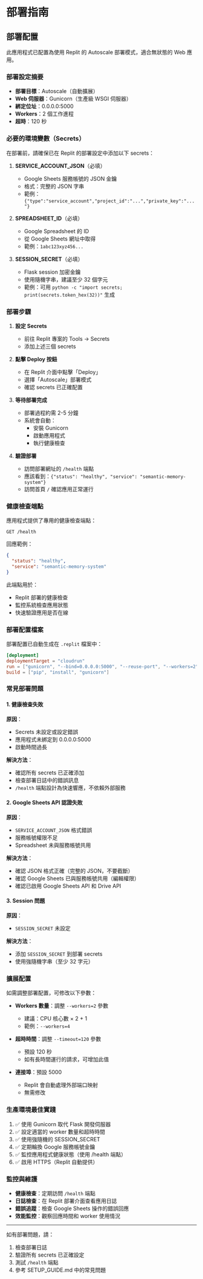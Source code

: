 # 部署指南

## 部署配置

此應用程式已配置為使用 Replit 的 Autoscale 部署模式，適合無狀態的 Web 應用。

### 部署設定摘要

- **部署目標**：Autoscale（自動擴展）
- **Web 伺服器**：Gunicorn（生產級 WSGI 伺服器）
- **綁定位址**：0.0.0.0:5000
- **Workers**：2 個工作進程
- **超時**：120 秒

### 必要的環境變數（Secrets）

在部署前，請確保已在 Replit 的部署設定中添加以下 secrets：

1. **SERVICE_ACCOUNT_JSON**（必填）
   - Google Sheets 服務帳號的 JSON 金鑰
   - 格式：完整的 JSON 字串
   - 範例：`{"type":"service_account","project_id":"...","private_key":"..."}`

2. **SPREADSHEET_ID**（必填）
   - Google Spreadsheet 的 ID
   - 從 Google Sheets 網址中取得
   - 範例：`1abc123xyz456...`

3. **SESSION_SECRET**（必填）
   - Flask session 加密金鑰
   - 使用隨機字串，建議至少 32 個字元
   - 範例：可用 `python -c "import secrets; print(secrets.token_hex(32))"` 生成

### 部署步驟

1. **設定 Secrets**
   - 前往 Replit 專案的 Tools → Secrets
   - 添加上述三個 secrets

2. **點擊 Deploy 按鈕**
   - 在 Replit 介面中點擊「Deploy」
   - 選擇「Autoscale」部署模式
   - 確認 secrets 已正確配置

3. **等待部署完成**
   - 部署過程約需 2-5 分鐘
   - 系統會自動：
     - 安裝 Gunicorn
     - 啟動應用程式
     - 執行健康檢查

4. **驗證部署**
   - 訪問部署網址的 `/health` 端點
   - 應該看到：`{"status": "healthy", "service": "semantic-memory-system"}`
   - 訪問首頁 `/` 確認應用正常運行

### 健康檢查端點

應用程式提供了專用的健康檢查端點：

```
GET /health
```

回應範例：
```json
{
  "status": "healthy",
  "service": "semantic-memory-system"
}
```

此端點用於：
- Replit 部署的健康檢查
- 監控系統檢查應用狀態
- 快速驗證應用是否在線

### 部署配置檔案

部署配置已自動生成在 `.replit` 檔案中：

```toml
[deployment]
deploymentTarget = "cloudrun"
run = ["gunicorn", "--bind=0.0.0.0:5000", "--reuse-port", "--workers=2", "--timeout=120", "app:app"]
build = ["pip", "install", "gunicorn"]
```

### 常見部署問題

#### 1. 健康檢查失敗

**原因**：
- Secrets 未設定或設定錯誤
- 應用程式未綁定到 0.0.0.0:5000
- 啟動時間過長

**解決方法**：
- 確認所有 secrets 已正確添加
- 檢查部署日誌中的錯誤訊息
- `/health` 端點設計為快速響應，不依賴外部服務

#### 2. Google Sheets API 認證失敗

**原因**：
- `SERVICE_ACCOUNT_JSON` 格式錯誤
- 服務帳號權限不足
- Spreadsheet 未與服務帳號共用

**解決方法**：
- 確認 JSON 格式正確（完整的 JSON，不要截斷）
- 確認 Google Sheets 已與服務帳號共用（編輯權限）
- 確認已啟用 Google Sheets API 和 Drive API

#### 3. Session 問題

**原因**：
- `SESSION_SECRET` 未設定

**解決方法**：
- 添加 `SESSION_SECRET` 到部署 secrets
- 使用強隨機字串（至少 32 字元）

### 擴展配置

如需調整部署配置，可修改以下參數：

- **Workers 數量**：調整 `--workers=2` 參數
  - 建議：CPU 核心數 × 2 + 1
  - 範例：`--workers=4`

- **超時時間**：調整 `--timeout=120` 參數
  - 預設 120 秒
  - 如有長時間運行的請求，可增加此值

- **連接埠**：預設 5000
  - Replit 會自動處理外部端口映射
  - 無需修改

### 生產環境最佳實踐

1. ✅ 使用 Gunicorn 取代 Flask 開發伺服器
2. ✅ 設定適當的 worker 數量和超時時間
3. ✅ 使用強隨機的 SESSION_SECRET
4. ✅ 定期輪換 Google 服務帳號金鑰
5. ✅ 監控應用程式健康狀態（使用 /health 端點）
6. ✅ 啟用 HTTPS（Replit 自動提供）

### 監控與維護

- **健康檢查**：定期訪問 `/health` 端點
- **日誌檢查**：在 Replit 部署介面查看應用日誌
- **錯誤追蹤**：檢查 Google Sheets 操作的錯誤回應
- **效能監控**：觀察回應時間和 worker 使用情況

---

如有部署問題，請：
1. 檢查部署日誌
2. 驗證所有 secrets 已正確設定
3. 測試 `/health` 端點
4. 參考 SETUP_GUIDE.md 中的常見問題
